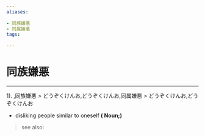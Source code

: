 ```yaml
---
aliases:
    
- 同族嫌悪
- 同属嫌悪
tags:
    
---
```


# 同族嫌悪
---
1).
,同族嫌悪 > どうぞくけんお,どうぞくけんお,同属嫌悪 > どうぞくけんお,どうぞくけんお

- disliking people similar to oneself
**( Noun;)**
> see also: 
            